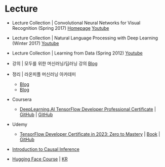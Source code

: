 # Lecture

* Lecture Collection | Convolutional Neural Networks for Visual Recognition (Spring 2017)
[Homepage](http://cs231n.stanford.edu/index.html)
[Youtube](https://www.youtube.com/playlist?list=PL3FW7Lu3i5JvHM8ljYj-zLfQRF3EO8sYv)

* Lecture Collection | Natural Language Processing with Deep Learning (Winter 2017)
[Youtube](https://www.youtube.com/playlist?list=PL3FW7Lu3i5Jsnh1rnUwq_TcylNr7EkRe6)

* Lecture Collection | Learning from Data (Spring 2012)
[Youtube](https://www.youtube.com/playlist?list=PLD63A284B7615313A)

* 강의 | 모두를 위한 머신러닝/딥러닝 강의
[Blog](http://hunkim.github.io/ml/)

* 정리 | 라온피플 머신러닝 아카데미
  * [Blog](https://blog.naver.com/laonple/220463627091)
  * [Blog](https://m.blog.naver.com/laonple/221084262447)

* Coursera
  * [DeepLearning.AI TensorFlow Developer Professional Certificate](https://www.coursera.org/professional-certificates/tensorflow-in-practice) | [GitHub](https://github.com/https-deeplearning-ai/tensorflow-1-public) | [GitHub](https://github.com/lmoroney/dlaicourse) 

* Udemy
  * [TensorFlow Developer Certificate in 2023: Zero to Mastery](https://www.udemy.com/course/tensorflow-developer-certificate-machine-learning-zero-to-mastery/) | [Book](https://dev.mrdbourke.com/tensorflow-deep-learning/) | [GitHub](https://github.com/mrdbourke/tensorflow-deep-learning)

* [Introduction to Causal Inference](https://www.bradyneal.com/causal-inference-course)

* [Hugging Face Course](https://huggingface.co/learn/nlp-course/chapter1/1) | [KR](https://wikidocs.net/book/8056)

